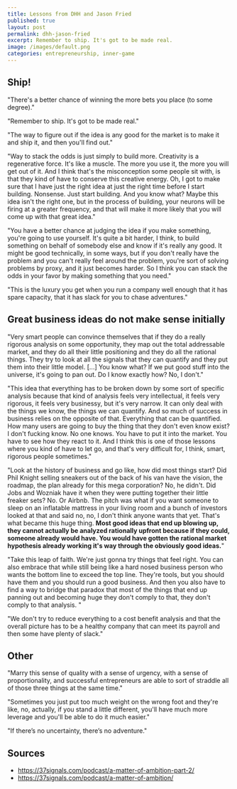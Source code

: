 ```yaml
---
title: Lessons from DHH and Jason Fried
published: true
layout: post
permalink: dhh-jason-fried
excerpt: Remember to ship. It's got to be made real.
image: /images/default.png
categories: entrepreneurship, inner-game
---
```




## Ship!

"There's a better chance of winning the more bets you place (to some degree)."

"Remember to ship. It's got to be made real."

"The way to figure out if the idea is any good for the market is to make it and ship it, and then you'll find out."

"Way to stack the odds is just simply to build more. Creativity is a regenerative force. It's like a muscle. The more you use it, the more you will get out of it. And I think that's the misconception some people sit with, is that they kind of have to conserve this creative energy. Oh, I got to make sure that I have just the right idea at just the right time before I start building. Nonsense. Just start building. And you know what? Maybe this idea isn't the right one, but in the process of building, your neurons will be firing at a greater frequency, and that will make it more likely that you will come up with that great idea."

"You have a better chance at judging the idea if you make something, you're going to use yourself. It's quite a bit harder, I think, to build something on behalf of somebody else and know if it's really any good. It might be good technically, in some ways, but if you don't really have the problem and you can't really feel around the problem, you're sort of solving problems by proxy, and it just becomes harder. So I think you can stack the odds in your favor by making something that you need."

"This is the luxury you get when you run a company well enough that it has spare capacity, that it has slack for you to chase adventures."

## Great business ideas do not make sense initially

"Very smart people can convince themselves that if they do a really rigorous analysis on some opportunity, they map out the total addressable market, and they do all their little positioning and they do all the rational things. They try to look at all the signals that they can quantify and they put them into their little model. [...] You know what? If we put good stuff into the universe, it's going to pan out. Do I know exactly how? No, I don't."

"This idea that everything has to be broken down by some sort of specific analysis because that kind of analysis feels very intellectual, it feels very rigorous, it feels very businessy, but it's very narrow. It can only deal with the things we know, the things we can quantify. And so much of success in business relies on the opposite of that. Everything that can be quantified. How many users are going to buy the thing that they don't even know exist? I don't fucking know. No one knows. You have to put it into the market. You have to see how they react to it. And I think this is one of those lessons where you kind of have to let go, and that's very difficult for, I think, smart, rigorous people sometimes."

"Look at the history of business and go like, how did most things start? Did Phil Knight selling sneakers out of the back of his van have the vision, the roadmap, the plan already for this mega corporation? No, he didn't. Did Jobs and Wozniak have it when they were putting together their little freaker sets? No. Or Airbnb. The pitch was what if you want someone to sleep on an inflatable mattress in your living room and a bunch of investors looked at that and said  no, no, I don't think anyone wants that yet. That's what became this huge thing. **Most good ideas that end up blowing up, they cannot actually be analyzed rationally upfront because if they could, someone already would have. You would have gotten the rational market hypothesis already working it's way through the obviously good ideas.**"

"Take this leap of faith. We're just gonna try things that feel right. You can also embrace that while still being like a hard nosed business person who wants the bottom line to exceed the top line. They're tools, but you should have them and you should run a good business. And then you also have to find a way to bridge that paradox that most of the things that end up panning out and becoming huge they don't comply to that, they don't comply to that analysis. "

"We don't try to reduce everything to a cost benefit analysis and that the overall picture has to be a healthy company that can meet its payroll and then some have plenty of slack."

## Other

"Marry this sense of quality with a sense of urgency, with a sense of proportionality, and successful entrepreneurs are able to sort of straddle all of those three things at the same time."

"Sometimes you just put too much weight on the wrong foot and they're like, no, actually, if you stand a little different, you'll have much more leverage and you'll be able to do it much easier."

"If there’s no uncertainty, there’s no adventure."

## Sources

* https://37signals.com/podcast/a-matter-of-ambition-part-2/
* https://37signals.com/podcast/a-matter-of-ambition/